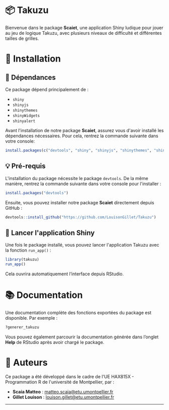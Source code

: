 
# 📦 Takuzu

Bienvenue dans le package **Scaiet**, une application Shiny ludique pour jouer au jeu de logique Takuzu, avec plusieurs niveaux de difficulté et différentes tailles de grilles.

# 🚀 Installation

## 🔧 Dépendances

Ce package dépend principalement de :
- `shiny`
- `shinyjs`
- `shinythemes`
- `shinyWidgets`
- `shinyalert`

Avant l'installation de notre package **Scaiet**, assurez vous d'avoir installé les dépendances nécessaires. 
Pour cela, rentrez la commande suivante dans votre console: 

```r
install.packages(c("devtools", "shiny", "shinyjs", "shinythemes", "shinyWidgets", "shinyalert"))
```

## 💡 Pré-requis 

L'installation du package nécessite le package `devtools`. De la même manière, rentrez la commande suivante dans votre console pour l'installer : 

```r
install.packages("devtools")  
```

Ensuite, vous pouvez installer notre package **Scaiet** directement depuis GitHub :

```r
devtools::install_github("https://github.com/LouisonGillet/Takuzu")
```

## 🧠 Lancer l'application Shiny

Une fois le package installé, vous pouvez lancer l'application Takuzu avec la fonction `run_app()` :

```r
library(takuzu)
run_app()
```

Cela ouvrira automatiquement l’interface depuis RStudio.

# 📚 Documentation

Une documentation complète des fonctions exportées du package est disponible. Par exemple :

```r
?generer_takuzu
```

Vous pouvez également parcourir la documentation générée dans l’onglet **Help** de RStudio après avoir chargé le package.

# 👥 Auteurs

Ce package a été développé dans le cadre de l'UE HAX815X - Programmation R de l'université de Montpellier, par : 
- **Scaia Matteo** : matteo.scaia@etu.umontpellier.fr
- **Gillet Louison** : louison.gillet@etu.umontpellier.fr

---

